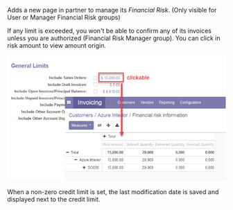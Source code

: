 Adds a new page in partner to manage its *Financial Risk*. (Only visible
for User or Manager Financial Risk groups)

If any limit is exceeded, you won't be able to confirm any of its
invoices unless you are authorized (Financial Risk Manager group). You
can click in risk amount to view amount origin.

![](../static/description/financial_risk_click.png)

When a non-zero credit limit is set, the last modification date is saved
and displayed next to the credit limit.

